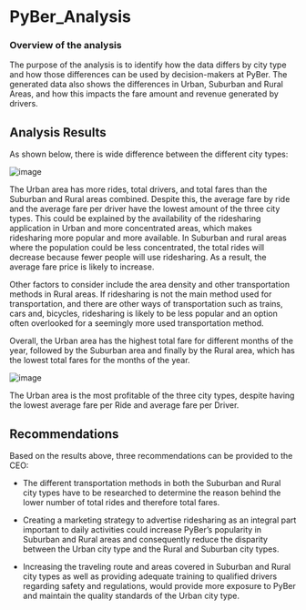 # PyBer_Analysis

### Overview of the analysis

The purpose of the analysis is to identify how the data differs by city type and how those differences can be used by decision-makers at PyBer. The generated data also shows the differences in Urban, Suburban and Rural Areas, and how this impacts the fare amount and revenue generated by drivers.

## Analysis Results 

As shown below, there is wide difference between the different city types:

![image](https://user-images.githubusercontent.com/75655852/106405482-55610300-6404-11eb-83c9-b65bad97674f.png)

The Urban area has more rides, total drivers, and total fares than the Suburban and Rural areas combined. Despite this, the average fare by ride and the average fare per driver have the lowest amount of the three city types. 
This could be explained by the availability of the ridesharing application in Urban and more concentrated areas, which makes ridesharing more popular and more available. 
In Suburban and rural areas where the population could be less concentrated, the total rides will decrease because fewer people will use ridesharing. As a result, the average fare price is likely to increase.

Other factors to consider include the area density and other transportation methods in Rural areas. If ridesharing is not the main method used for transportation, and there are other ways of transportation such as trains, cars and, bicycles, ridesharing is likely to be less popular and an option often overlooked for a seemingly more used transportation method.

Overall, the Urban area has the highest total fare for different months of the year, followed by the Suburban area and finally by the Rural area, which has the lowest total fares for the months of the year. 

![image](https://user-images.githubusercontent.com/75655852/106405553-948f5400-6404-11eb-82fd-715275af9130.png)

The Urban area is the most profitable of the three city types, despite having the lowest average fare per Ride and average fare per Driver.


## Recommendations

Based on the results above, three recommendations can be provided to the CEO:

- The different transportation methods in both the Suburban and Rural city types have to be researched to determine the reason behind the lower number of total rides and therefore total fares. 

- Creating a marketing strategy to advertise ridesharing as an integral part important to daily activities could increase PyBer’s popularity in Suburban and Rural areas and consequently reduce the disparity between the Urban city type and the Rural and Suburban city types.

- Increasing the traveling route and areas covered in Suburban and Rural city types as well as providing adequate training to qualified drivers regarding safety and regulations, would provide more exposure to PyBer and maintain the quality standards of the Urban city type.  
